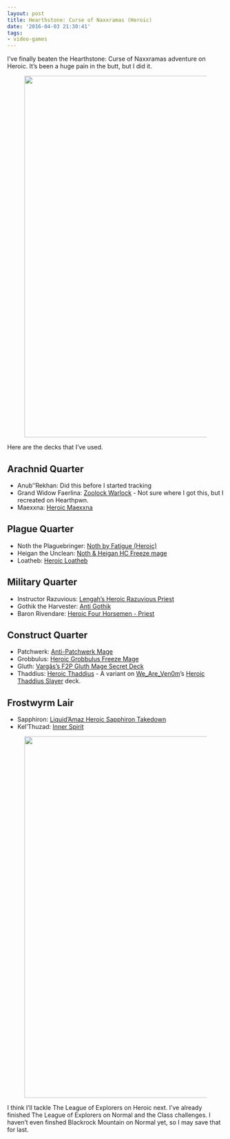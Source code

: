 ```yaml
---
layout: post
title: Hearthstone: Curse of Naxxramas (Heroic)
date: '2016-04-03 21:30:41'
tags:
- video-games
---
```


I’ve finally beaten the Hearthstone: Curse of Naxxramas adventure on Heroic. It’s been a huge pain in the butt, but I did it.

<figure class="kg-card kg-image-card"><img src="https://digitalpress.fra1.cdn.digitaloceanspaces.com/hfheij5/2022/08/26126113212_7777ff9ab0_o.png" class="kg-image" alt loading="lazy" width="1417" height="838"></figure>

Here are the decks that I’ve used.

## Arachnid Quarter

- Anub’‘Rekhan: Did this before I started tracking
- Grand Widow Faerlina: [Zoolock Warlock](http://www.hearthpwn.com/decks/463203-warlock-zoolock) - Not sure where I got this, but I recreated on Hearthpwn.
- Maexxna: [Heroic Maexxna](http://www.hearthpwn.com/decks/392839-heroic-maexxna)

## Plague Quarter

- Noth the Plaguebringer: [Noth by Fatigue (Heroic)](http://www.hearthhead.com/decks/noth-by-fatigue-heroic)
- Heigan the Unclean: [Noth & Heigan HC Freeze mage](http://www.hearthpwn.com/decks/80805-noth-heigan-hc-freeze-mage)
- Loatheb: [Heroic Loatheb](http://www.hearthhead.com/decks/heroic-loatheb)

## Military Quarter

- Instructor Razuvious: [Lengah’s Heroic Razuvious Priest](http://www.hearthpwn.com/decks/84535-lengahs-heroic-razuvious-priest)
- Gothik the Harvester: [Anti Gothik](http://www.hearthhead.com/decks/anti-gothik-super-winrate)
- Baron Rivendare: [Heroic Four Horsemen - Priest](http://www.hearthhead.com/decks/heroic-four-horsemen-priest-updated)

## Construct Quarter

- Patchwerk: [Anti-Patchwerk Mage](http://www.hearthpwn.com/decks/88403-zeto-anti-patchwerk-mage)
- Grobbulus: [Heroic Grobbulus Freeze Mage](http://www.hearthpwn.com/decks/88314-heroic-grobbulus-freeze-mage)
- Gluth: [Vargâs’s F2P Gluth Mage Secret Deck](http://www.hearthpwn.com/decks/88475-vargass-f2p-gluth-mage-secret-deck)
- Thaddius: [Heroic Thaddius](http://www.hearthpwn.com/decks/465394-heroic-thaddius) - A variant on [We\_Are\_Ven0m](http://www.hearthpwn.com/members/We_Are_Ven0m)’s [Heroic Thaddius Slayer](http://www.hearthpwn.com/decks/88409-heroic-thaddius-slayer) deck.

## Frostwyrm Lair

- Sapphiron: [Liquid’Amaz Heroic Sapphiron Takedown](http://www.hearthpwn.com/decks/92358-liquidamaz-heroic-sapphiron-takedown)
- Kel’Thuzad: [Inner Spirit](http://www.hearthhead.com/decks/inner-spirit)
<figure class="kg-card kg-image-card"><img src="https://digitalpress.fra1.cdn.digitaloceanspaces.com/hfheij5/2022/08/26192642826_ec16c3a0e7_h.jpg" class="kg-image" alt loading="lazy" width="1415" height="838"></figure>

I think I’ll tackle The League of Explorers on Heroic next. I’ve already finished The League of Explorers on Normal and the Class challenges. I haven’t even finshed Blackrock Mountain on Normal yet, so I may save that for last.

